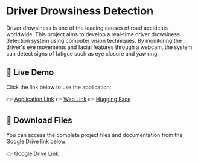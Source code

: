 # Driver Drowsiness Detection

Driver drowsiness is one of the leading causes of road accidents worldwide. This project aims to develop a real-time driver drowsiness detection system using computer vision techniques. By monitoring the driver's eye movements and facial features through a webcam, the system can detect signs of fatigue such as eye closure and yawning.

## 🚀 Live Demo

Click the link below to use the application:

👉 [Application Link](https://drive.google.com/drive/folders/1MUJAYBr580SqQsKLXa3FajqTqH1mFtUb?usp=sharing)
👉 [Web Link](https://ronak3000-drow-det-app-isohfw.streamlit.app/)
👉 [Hugging Face](https://huggingface.co/spaces/Ronakeshu3000/HFspace)

## 📁 Download Files

You can access the complete project files and documentation from the Google Drive link below:

👉 [Google Drive Link](https://drive.google.com/drive/folders/1em_NCRNeMZM3dsa2xgp3_FAKddfo6RPn?usp=drive_link)


